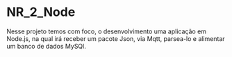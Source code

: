 # NR_2_Node
Nesse projeto temos com foco, o desenvolvimento uma aplicação em Node.js, na qual irá receber um pacote Json, via Mqtt, parsea-lo e alimentar um banco de dados MySQl. 

